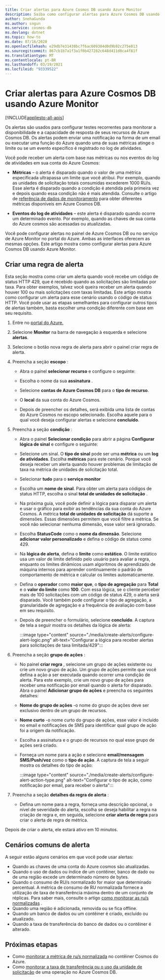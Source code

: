 ```yaml
---
title: Criar alertas para Azure Cosmos DB usando Azure Monitor
description: Saiba como configurar alertas para Azure Cosmos DB usando Azure Monitor.
author: SnehaGunda
ms.author: sngun
ms.service: cosmos-db
ms.devlang: dotnet
ms.topic: how-to
ms.date: 07/16/2020
ms.openlocfilehash: e29db7e31438bc7f6ac609384d0d9b92c275e813
ms.sourcegitcommit: 867cb1b7a1f3a1f0b427282c648d411d0ca4f81f
ms.translationtype: MT
ms.contentlocale: pt-BR
ms.lasthandoff: 03/19/2021
ms.locfileid: "93339522"
---
```

# <a name="create-alerts-for-azure-cosmos-db-using-azure-monitor"></a>Criar alertas para Azure Cosmos DB usando Azure Monitor
[!INCLUDE[appliesto-all-apis](includes/appliesto-all-apis.md)]

Os alertas são usados para configurar testes recorrentes para monitorar a disponibilidade e a capacidade de resposta de seus recursos de Azure Cosmos DB. Os alertas podem enviar uma notificação na forma de um email ou executar uma função do Azure quando uma de suas métricas atinge o limite ou se um evento específico é registrado no log de atividades.

Você pode receber um alerta com base nas métricas ou nos eventos do log de atividades em sua conta do Azure Cosmos:

* **Métricas** – o alerta é disparado quando o valor de uma métrica especificada ultrapassa um limite que você atribui. Por exemplo, quando as unidades de solicitação totais consumidas excederem 1000 RU/s. Esse alerta é disparado quando a condição é atendida pela primeira vez e depois quando essa condição não é mais atendida. Consulte o artigo de [referência de dados de monitoramento](monitor-cosmos-db-reference.md#metrics) para obter diferentes métricas disponíveis em Azure Cosmos DB.

* **Eventos do log de atividades** – este alerta é disparado quando ocorre um determinado evento. Por exemplo, quando as chaves de sua conta do Azure cosmos são acessadas ou atualizadas.

Você pode configurar alertas no painel de Azure Cosmos DB ou no serviço de Azure Monitor no portal do Azure. Ambas as interfaces oferecem as mesmas opções. Este artigo mostra como configurar alertas para Azure Cosmos DB usando Azure Monitor.

## <a name="create-an-alert-rule"></a>Criar uma regra de alerta

Esta seção mostra como criar um alerta quando você recebe um código de status HTTP 429, que é recebido quando as solicitações são limitadas por taxa. Para obter exemplos, talvez você queira receber um alerta quando houver 100 ou mais solicitações com taxas limitadas. Este artigo mostra como configurar um alerta para esse cenário usando o código de status HTTP. Você pode usar as etapas semelhantes para configurar outros tipos de alertas também, basta escolher uma condição diferente com base em seu requisito.

1. Entre no [portal do Azure.](https://portal.azure.com/)

1. Selecione **Monitor** na barra de navegação à esquerda e selecione **alertas**.

1. Selecione o botão nova regra de alerta para abrir o painel criar regra de alerta.  

1. Preencha a seção **escopo** :

   * Abra o painel **selecionar recurso** e configure o seguinte:

   * Escolha o nome da sua **assinatura** .

   * Selecione **contas de Azure Cosmos DB** para o **tipo de recurso**.

   * O **local** da sua conta do Azure Cosmos.

   * Depois de preencher os detalhes, será exibida uma lista de contas do Azure Cosmos no escopo selecionado. Escolha aquele para o qual você deseja configurar alertas e selecione **concluído**.

1. Preencha a seção **condição** :

   * Abra o painel **Selecionar condição** para abrir a página **Configurar lógica de sinal** e configure o seguinte:

   * Selecione um sinal. O **tipo de sinal** pode ser uma **métrica** ou um **log de atividades**. Escolha **métricas** para este cenário. Porque você deseja receber um alerta quando houver problemas de limitação de taxa na métrica de unidades de solicitação total.

   * Selecionar **tudo** para o **serviço monitor**

   * Escolha um **nome de sinal**. Para obter um alerta para códigos de status HTTP, escolha o sinal **total de unidades de solicitação** .

   * Na próxima guia, você pode definir a lógica para disparar um alerta e usar o gráfico para exibir as tendências da sua conta do Azure Cosmos. A métrica **total de unidades de solicitação** dá suporte a dimensões. Essas dimensões permitem que você filtre a métrica. Se você não selecionar nenhuma dimensão, esse valor será ignorado.

   * Escolha **StatusCode** como o **nome da dimensão**. Selecione **adicionar valor personalizado** e defina o código de status como 429.

   * Na **lógica de alerta**, defina o **limite** como **estático**. O limite estático usa um valor de limite definido pelo usuário para avaliar a regra, enquanto os limites dinâmicos usam algoritmos de aprendizado de máquina internos para aprender continuamente o padrão de comportamento de métrica e calcular os limites automaticamente.

   * Defina o **operador** como **maior que**, o **tipo de agregação** para **Total** e o **valor do limite** como **100**. Com essa lógica, se o cliente perceber mais de 100 solicitações com um código de status 429, o alerta será disparado. Você também pode configurar o tipo de agregação, a granularidade de agregação e a frequência de avaliação com base em seu requisito.

   * Depois de preencher o formulário, selecione **concluído**. A captura de tela a seguir mostra os detalhes da lógica de alerta:

     :::image type="content" source="./media/create-alerts/configure-alert-logic.png" alt-text="Configurar a lógica para receber alertas para solicitações de taxa limitada/429":::

1. Preencha a seção **grupo de ações** :

   * No painel **criar regra** , selecione um grupo de ações existente ou crie um novo grupo de ação. Um grupo de ações permite que você defina a ação a ser executada quando ocorrer uma condição de alerta. Para este exemplo, crie um novo grupo de ações para receber uma notificação por email quando o alerta for disparado. Abra o painel **Adicionar grupo de ações** e preencha os seguintes detalhes:

   * **Nome do grupo de ações** -o nome do grupo de ações deve ser exclusivo dentro de um grupo de recursos.

   * **Nome curto** -o nome curto do grupo de ações, esse valor é incluído no email e notificações de SMS para identificar qual grupo de ação foi a origem da notificação.

   * Escolha a assinatura e o grupo de recursos no qual esse grupo de ações será criado.  

   * Forneça um nome para a ação e selecione **email/mensagem SMS/Push/voz** como o **tipo de ação**. A captura de tela a seguir mostra os detalhes do tipo de ação:

     :::image type="content" source="./media/create-alerts/configure-alert-action-type.png" alt-text="Configurar o tipo de ação, como notificação por email, para receber o alerta":::

1. Preencha a seção **detalhes da regra de alerta** :

   * Defina um nome para a regra, forneça uma descrição opcional, o nível de severidade do alerta, escolha se deseja habilitar a regra na criação de regra e, em seguida, selecione **criar alerta de regra** para criar o alerta de regra de métrica.

Depois de criar o alerta, ele estará ativo em 10 minutos.

## <a name="common-alerting-scenarios"></a>Cenários comuns de alerta

A seguir estão alguns cenários em que você pode usar alertas:

* Quando as chaves de uma conta do Azure cosmos são atualizadas.
* Quando o uso de dados ou índice de um contêiner, banco de dado ou de uma região excede um determinado número de bytes.
* Quando o consumo de RU/s normalizado for maior que determinado percentual. A métrica de consumo de RU normalizada fornece a utilização de taxa de transferência máxima dentro de um conjunto de réplicas. Para saber mais, consulte o artigo [como monitorar as ru/s normalizadas](monitor-normalized-request-units.md) .  
* Quando uma região é adicionada, removida ou se fica offline.
* Quando um banco de dados ou um contêiner é criado, excluído ou atualizado.
* Quando a taxa de transferência do banco de dados ou o contêiner é alterado.

## <a name="next-steps"></a>Próximas etapas

* Como [monitorar a métrica de ru/s normalizada](monitor-normalized-request-units.md) no contêiner Cosmos do Azure.
* Como [monitorar a taxa de transferência ou o uso da unidade de solicitação](monitor-request-unit-usage.md) de uma operação no Azure Cosmos DB.